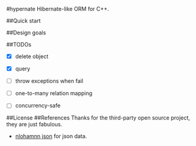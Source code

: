 #hypernate
Hibernate-like ORM for C++.

##Quick start

##Design goals

##TODOs
* [x] delete object
* [x] query
* [ ] throw exceptions when fail
* [ ] one-to-many relation mapping
* [ ] concurrency-safe


##License
##References
Thanks for the third-party open source project, they are just fabulous.

- [nlohamnn json](https://github.com/nlohmann/json) for json data.

